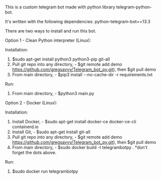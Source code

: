 This is a custom telegram bot made with python library telegram-python-bot.

It's written with the following dependencies:
python-telegram-bot==13.3

There are two ways to install and run this bot.

Option 1 - Clean Python interpreter (Linux):

Installation:
1. $sudo apt-get install python3 python3-pip git-all
2. Pull git repo into any directory, - $git remote add demo https://github.com/gregsavvy/Telegram_bot_py.git), then $git pull demo
3. From main directory, - $pip3 install --no-cache-dir -r requirements.txt

Run:
1. From main directory, - $python3 main.py

Option 2 - Docker (Linux):

Installation:
1. Install Docker, - $sudo apt-get install docker-ce docker-ce-cli containerd.io
2. Install Git, - $sudo apt-get install git-all
3. Pull git repo into any directory, - $git remote add demo https://github.com/gregsavvy/Telegram_bot_py.git), then $git pull demo
4. From main directory, - $sudo docker build -t telegrambotpy .
*don't forget the dots above.

Run:
1. $sudo docker run telegrambotpy
